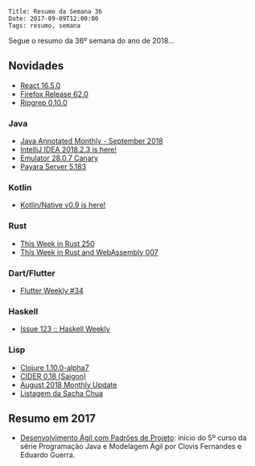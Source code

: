     Title: Resumo da Semana 36
    Date: 2017-09-09T12:00:00
    Tags: resumo, semana

Segue o resumo da 36º semana do ano de 2018...

<!-- more -->

## Novidades

* [React 16.5.0](https://github.com/facebook/react/blob/master/CHANGELOG.md "Post sobre React 16.5.0")
* [Firefox Release 62.0](https://www.mozilla.org/en-US/firefox/62.0/releasenotes "Post sobre Firefox Release 62.0")
* [Ripgrep 0.10.0](https://github.com/BurntSushi/ripgrep/releases/tag/0.10.0 "Post sobre Ripgrep 0.10.0")

### Java

* [Java Annotated Monthly - September 2018](https://blog.jetbrains.com/idea/2018/09/java-annotated-monthly-september-2018 "Post sobre Java Annotated Monthly - September 2018")
* [IntelliJ IDEA 2018.2.3 is here!](https://blog.jetbrains.com/idea/2018/09/intellij-idea-2018-2-3-is-here "Post sobre IntelliJ IDEA 2018.2.3 is here!")
* [Emulator 28.0.7 Canary](https://androidstudio.googleblog.com/2018/09/emulator-2807-canary.html "Post sobre Emulator 28.0.7 Canary")
* [Payara Server 5.183](https://www.payara.fish/release_notes?v=183 "Post sobre Payara Server 5.183")

### Kotlin

* [Kotlin/Native v0.9 is here!](https://blog.jetbrains.com/kotlin/2018/09/kotlinnative-v0-9-is-here "Post sobre Kotlin/Native v0.9 is here!")

### Rust

* [This Week in Rust 250](https://this-week-in-rust.org/blog/2018/09/04/this-week-in-rust-250 "Post sobre This Week in Rust 250")
* [This Week in Rust and WebAssembly 007](https://rustwasm.github.io/2018/09/04/this-week-in-rust-wasm-007.html "Post sobre This Week in Rust and WebAssembly 007")

### Dart/Flutter

* [Flutter Weekly #34](https://us17.campaign-archive.com/?u=c8d8d18b6e2c6316ddc1d48a0&id=53e4149068 "Post sobre Flutter Weekly #34")

### Haskell

* [Issue 123 :: Haskell Weekly](https://haskellweekly.news/issues/123.html "Post sobre Issue 123 :: Haskell Weekly")

### Lisp

* [Clojure 1.10.0-alpha7](https://www.reddit.com/r/Clojure/comments/9d7p0g/clojure_1100alpha7 "Post sobre Clojure 1.10.0-alpha7")
* [CIDER 0.18 (Saigon)](https://github.com/clojure-emacs/cider/releases/tag/v0.18.0 "Post sobre CIDER 0.18 (Saigon)")
* [August 2018 Monthly Update](https://www.clojuriststogether.org/news/august-2018-monthly-update "Post sobre August 2018 Monthly Update")
* [Listagem da Sacha Chua](http://sachachua.com/blog/category/emacs-news "Post sobre Listagem da Sacha Chua")

## Resumo em 2017

* [Desenvolvimento Ágil com Padrões de Projeto](https://www.coursera.org/learn/desenvolvimento-agil-com-padroes-de-projeto "Desenvolvimento Ágil com Padrões de Projeto"): início do 5º curso da série Programação Java e Modelagem Ágil por Clovis Fernandes e Eduardo Guerra.
